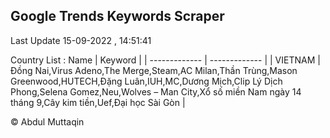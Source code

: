 

## Google Trends Keywords Scraper 
 
Last Update 15-09-2022 , 14:51:41

Country List :
 Name  | Keyword |
| ------------- | ------------- |
| VIETNAM | Đồng Nai,Virus Adeno,The Merge,Steam,AC Milan,Thần Trùng,Mason Greenwood,HUTECH,Đặng Luân,IUH,MC,Dương Mịch,Clip Lý Dịch Phong,Selena Gomez,Neu,Wolves – Man City,Xổ số miền Nam ngày 14 tháng 9,Cây kim tiền,Uef,Đại học Sài Gòn |



© Abdul Muttaqin 
